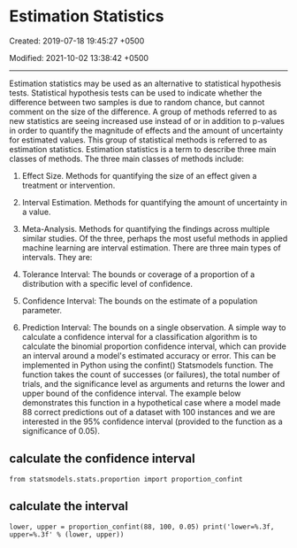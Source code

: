 # Estimation Statistics

Created: 2019-07-18 19:45:27 +0500

Modified: 2021-10-02 13:38:42 +0500

---

Estimation statistics may be used as an alternative to statistical hypothesis tests. Statistical hypothesis tests can be used to indicate whether the difference between two samples is due to random chance, but cannot comment on the size of the difference. A group of methods referred to as new statistics are seeing increased use instead of or in addition to p-values in order to quantify the magnitude of effects and the amount of uncertainty for estimated values. This group of statistical methods is referred to as estimation statistics. Estimation statistics is a term to describe three main classes of methods. The three main classes of methods include:

1.  Effect Size. Methods for quantifying the size of an effect given a treatment or intervention.

2.  Interval Estimation. Methods for quantifying the amount of uncertainty in a value.

3.  Meta-Analysis. Methods for quantifying the findings across multiple similar studies.
Of the three, perhaps the most useful methods in applied machine learning are interval estimation. There are three main types of intervals. They are:

1.  Tolerance Interval: The bounds or coverage of a proportion of a distribution with a specific level of confidence.

2.  Confidence Interval: The bounds on the estimate of a population parameter.

3.  Prediction Interval: The bounds on a single observation.
A simple way to calculate a confidence interval for a classification algorithm is to calculate the binomial proportion confidence interval, which can provide an interval around a model's estimated accuracy or error. This can be implemented in Python using the confint() Statsmodels function. The function takes the count of successes (or failures), the total number of trials, and the significance level as arguments and returns the lower and upper bound of the confidence interval. The example below demonstrates this function in a hypothetical case where a model made 88 correct predictions out of a dataset with 100 instances and we are interested in the 95% confidence interval (provided to the function as a significance of 0.05).
## calculate the confidence interval
```
from statsmodels.stats.proportion import proportion_confint
```

## calculate the interval
```
lower, upper = proportion_confint(88, 100, 0.05) print('lower=%.3f, upper=%.3f' % (lower, upper))
```
